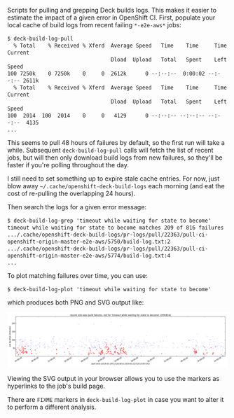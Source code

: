 Scripts for pulling and grepping Deck builds logs.
This makes it easier to estimate the impact of a given error in OpenShift CI.
First, populate your local cache of build logs from recent failing `*-e2e-aws*` jobs:

```console
$ deck-build-log-pull
  % Total    % Received % Xferd  Average Speed   Time    Time     Time  Current
                                 Dload  Upload   Total   Spent    Left  Speed
100 7250k    0 7250k    0     0  2612k      0 --:--:--  0:00:02 --:--:-- 2611k
  % Total    % Received % Xferd  Average Speed   Time    Time     Time  Current
                                 Dload  Upload   Total   Spent    Left  Speed
100  2014  100  2014    0     0   4129      0 --:--:-- --:--:-- --:--:--  4135
...
```

This seems to pull 48 hours of failures by default, so the first run will take a while.
Subsequent `deck-build-log-pull` calls will fetch the list of recent jobs, but will then only download build logs from new failures, so they'll be faster if you're polling throughout the day.

I still need to set something up to expire stale cache entries.
For now, just blow away `~/.cache/openshift-deck-build-logs` each morning (and eat the cost of re-pulling the overlapping 24 hours).

Then search the logs for a given error message:

```console
$ deck-build-log-grep 'timeout while waiting for state to become'
timeout while waiting for state to become matches 209 of 816 failures
.../.cache/openshift-deck-build-logs/pr-logs/pull/22363/pull-ci-openshift-origin-master-e2e-aws/5750/build-log.txt:2
.../.cache/openshift-deck-build-logs/pr-logs/pull/22363/pull-ci-openshift-origin-master-e2e-aws/5774/build-log.txt:4
...
```

To plot matching failures over time, you can use:

```console
$ deck-build-log-plot 'timeout while waiting for state to become'
```

which produces both PNG and SVG output like:

![](deck-build-log.png)

Viewing the SVG output in your browser allows you to use the markers as hyperlinks to the job's build page. 

There are `FIXME` markers in `deck-build-log-plot` in case you want to alter it to perform a different analysis.

